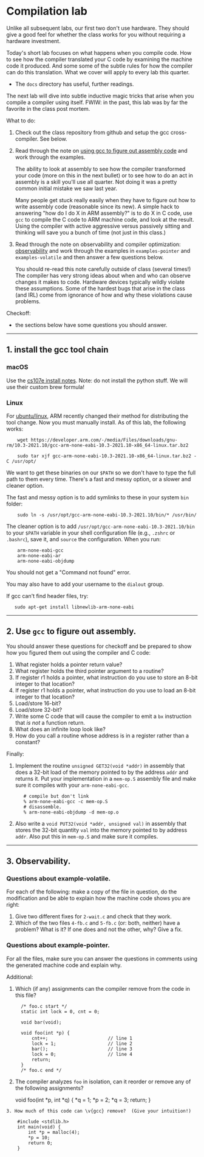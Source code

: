 # Compilation lab

Unlike all subsequent labs, our first two don't use hardware.  They should
give a good feel for whether the class works for you without requiring
a hardware investment.

Today's short lab focuses on what happens when you compile code.  How to
see how the compiler translated your C code by examining the machine code
it produced.  And some some of the subtle rules for how the compiler can
do this translation.  What we cover will apply to every lab this quarter.
   - The `docs` directory has useful, further readings.

The next lab will dive into subtle inductive magic tricks that
arise when you compile a compiler using itself.  FWIW: in the past,
this lab was by far the favorite in the class post mortem.

What to do:

  1. Check out the class repository from github and setup the gcc
     cross-compiler.  See below.

  2. Read through the note on 
     [using gcc to figure out assembly code](../../notes/using-gcc-for-asm/README.md) and work through the examples.

     The ability to look at assembly to see how the compiler transformed
     your code (more on this in the next bullet) or to see how to do an
     act in assembly is a skill you'll use all quarter.  Not doing it
     was a pretty common initial mistake we saw last year.

     Many people get stuck really easily when they have to figure out
     how to write assembly code (reasonable since its new).  A simple
     hack to answering "how do I do X in ARM assembly?" is to do X
     in C code, use `gcc` to compile the C code to ARM machine code,
     and look at the result.  Using the compiler with active aggressive
     versus passively sitting and thinking will save you a bunch of time
     (not just in this class.)

  3. Read through the note on observability and compiler optimization:
     [observability](../../notes/observability/README.md) and work
     through the examples in `examples-pointer` and `examples-volatile`
     and then answer a few questions below.

     You should re-read this note carefully outside of class (several
     times!)  The compiler has very strong ideas about when and who
     can observe changes it makes to code.  Hardware devices typically
     wildly violate these assumptions.  Some of the hardest bugs that
     arise in the class (and IRL) come from ignorance of how and why
     these violations cause problems.

  
Checkoff:

  - the sections below have some questions you should answer.

-------------------------------------------------------------------
## 1. install the gcc tool chain

### macOS

Use the [cs107e install notes](http://cs107e.github.io/guides/install/mac/).
Note: do not install the python stuff. We will use their custom brew formula!

### Linux

For [ubuntu/linux](https://askubuntu.com/questions/1243252/how-to-install-arm-none-eabi-gdb-on-ubuntu-20-04-lts-focal-fossa), ARM recently
changed their method for distributing the tool change. Now you
must manually install. As of this lab, the following works:

        wget https://developer.arm.com/-/media/Files/downloads/gnu-rm/10.3-2021.10/gcc-arm-none-eabi-10.3-2021.10-x86_64-linux.tar.bz2

        sudo tar xjf gcc-arm-none-eabi-10.3-2021.10-x86_64-linux.tar.bz2 -C /usr/opt/

We want to get these binaries on our `$PATH` so we don't have to type the
full path to them every time. There's a fast and messy option, or a slower
and cleaner option.

The fast and messy option is to add symlinks to these in your system `bin`
folder:

        sudo ln -s /usr/opt/gcc-arm-none-eabi-10.3-2021.10/bin/* /usr/bin/

The cleaner option is to add `/usr/opt/gcc-arm-none-eabi-10.3-2021.10/bin` to
your `$PATH` variable in your shell configuration file (e.g., `.zshrc` or
`.bashrc`), save it, and `source` the configuration. When you run:

        arm-none-eabi-gcc
        arm-none-eabi-ar
        arm-none-eabi-objdump

You should not get a "Command not found" error.

You may also have to add your username to the `dialout` group.

If gcc can't find header files, try:

       sudo apt-get install libnewlib-arm-none-eabi

-------------------------------------------------------------------
## 2. Use `gcc` to figure out assembly.

You should answer these questions for checkoff and be prepared to show
how you figured them out using the compiler and C code:
  1. What register holds a pointer return value?
  2. What register holds the third pointer argument to a routine?
  3. If register r1 holds a pointer, what instruction do you use to store
     an 8-bit integer to that location?
  4. If register r1 holds a pointer, what instruction do you use to load
     an 8-bit integer to that location?
  5. Load/store 16-bit?
  6. Load/store 32-bit?
  7. Write some C code that will cause the compiler to emit a `bx`
     instruction that *is not* a function return.
  8. What does an infinite loop look like?
  9. How do you call a routine whose address is in a register rather
     than a constant?

Finally:
  1. Implement the routine `unsigned GET32(void *addr)` in assembly that
     does a 32-bit load of the memory pointed to by the address `addr`
     and returns it.  Put your implementation in a `mem-op.S` assembly
     file and make sure it compiles with your `arm-none-eabi-gcc`.

            # compile but don't link
            % arm-none-eabi-gcc -c mem-op.S
            # disassemble.
            % arm-none-eabi-objdump -d mem-op.o

  2. Also write a `void PUT32(void *addr, unsigned val)` in assembly
     that stores the 32-bit quantity `val` into the memory pointed
     to by address `addr`.  Also put this in `mem-op.S` and make sure
     it compiles.

-------------------------------------------------------------------
## 3. Observability.

### Questions about example-volatile.

For each of the following: make a copy of the file in question, do
the modification and be able to explain how the machine code shows
you are right:

  1. Give two different fixes for `2-wait.c` and check that they work.
  2. Which of the two files `4-fb.c` and `5-fb.c` (or: both, neither) 
     have a problem?  What is it?  If one does and not the other, why?
     Give a fix.

### Questions about example-pointer.

For all the files, make sure you can answer the questions in comments
using the generated machine code and explain why.


Additional:

  1.  Which (if any) assignments can the compiler remove from the code
      in this file?
    
            /* foo.c start */
            static int lock = 0, cnt = 0;

            void bar(void);

            void foo(int *p) {              
                cnt++;                      // line 1
                lock = 1;                   // line 2
                bar();                      // line 3
                lock = 0;                   // line 4
                return;                
            }
            /* foo.c end */


   2. The compiler analyzes `foo` in isolation, can it
      reorder or remove any of the following assignments?

        void foo(int *p, int *q) {
            *q = 1;
            *p = 2;
            *q = 3;
            return;
        }


    3. How much of this code can \v{gcc} remove?  (Give your intuition!)

        #include <stdlib.h>
        int main(void) {
            int *p = malloc(4);
            *p = 10;
            return 0;
        }

